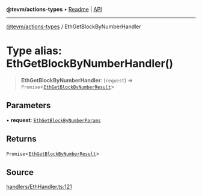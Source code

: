 **@tevm/actions-types** • [Readme](../README.md) \| [API](../globals.md)

***

[@tevm/actions-types](../README.md) / EthGetBlockByNumberHandler

# Type alias: EthGetBlockByNumberHandler()

> **EthGetBlockByNumberHandler**: (`request`) => `Promise`\<[`EthGetBlockByNumberResult`](EthGetBlockByNumberResult.md)\>

## Parameters

• **request**: [`EthGetBlockByNumberParams`](EthGetBlockByNumberParams.md)

## Returns

`Promise`\<[`EthGetBlockByNumberResult`](EthGetBlockByNumberResult.md)\>

## Source

[handlers/EthHandler.ts:121](https://github.com/evmts/tevm-monorepo/blob/main/packages/actions-types/src/handlers/EthHandler.ts#L121)
